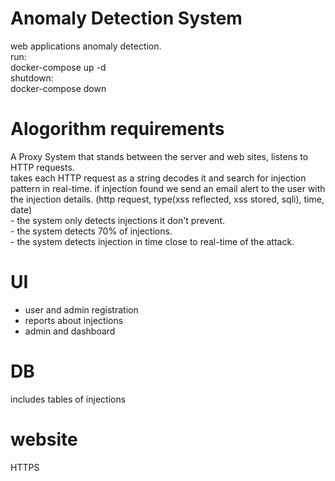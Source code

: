 # Anomaly Detection System
web applications anomaly detection.<br/>
run:<br/>
 docker-compose up -d<br/>
shutdown:<br/>
 docker-compose down<br/>
 
 # Alogorithm requirements
  A Proxy System that stands between the server and web sites, listens to HTTP requests.<br/>
   takes each HTTP request as a string decodes it and search for injection pattern in real-time.
   if injection found we send an email alert to the user with the injection details.
   (http request, type(xss reflected, xss stored, sqli), time, date)
   <br/>
    - the system only detects injections it don't prevent.<br/>
    - the system detects 70% of injections.<br/>
    - the system detects injection in time close to real-time of the attack.<br/>
    
 
 # UI 
 - user and admin registration
 - reports about injections
 - admin and dashboard 
 
 # DB 
   includes tables of injections 
   
 # website
 HTTPS
  
 
